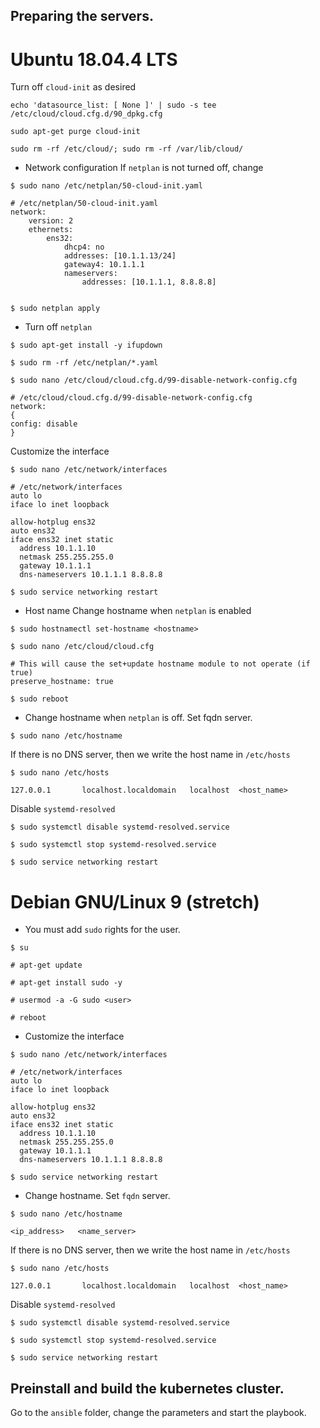 ## Preparing the servers.


# Ubuntu 18.04.4 LTS

Turn off `cloud-init` as desired
```
echo 'datasource_list: [ None ]' | sudo -s tee /etc/cloud/cloud.cfg.d/90_dpkg.cfg

sudo apt-get purge cloud-init

sudo rm -rf /etc/cloud/; sudo rm -rf /var/lib/cloud/
``` 

 - Network configuration
If `netplan` is not turned off, change
```
$ sudo nano /etc/netplan/50-cloud-init.yaml

# /etc/netplan/50-cloud-init.yaml
network:
    version: 2
    ethernets:
        ens32:
            dhcp4: no
            addresses: [10.1.1.13/24]
            gateway4: 10.1.1.1
            nameservers:
                addresses: [10.1.1.1, 8.8.8.8]


$ sudo netplan apply
```

 - Turn off `netplan`
```
$ sudo apt-get install -y ifupdown

$ sudo rm -rf /etc/netplan/*.yaml

$ sudo nano /etc/cloud/cloud.cfg.d/99-disable-network-config.cfg

# /etc/cloud/cloud.cfg.d/99-disable-network-config.cfg
network:
{
config: disable
}
```
Customize the interface
```
$ sudo nano /etc/network/interfaces

# /etc/network/interfaces
auto lo
iface lo inet loopback

allow-hotplug ens32
auto ens32
iface ens32 inet static
  address 10.1.1.10
  netmask 255.255.255.0
  gateway 10.1.1.1
  dns-nameservers 10.1.1.1 8.8.8.8

$ sudo service networking restart
```
 - Host name
Change hostname when `netplan` is enabled
```
$ sudo hostnamectl set-hostname <hostname>

$ sudo nano /etc/cloud/cloud.cfg

# This will cause the set+update hostname module to not operate (if true)
preserve_hostname: true

$ sudo reboot
```

 - Change hostname when `netplan` is off.
Set fqdn server.
```
$ sudo nano /etc/hostname
```
If there is no DNS server, then we write the host name in `/etc/hosts`
```
$ sudo nano /etc/hosts

127.0.0.1       localhost.localdomain   localhost  <host_name>
```
Disable `systemd-resolved`
```
$ sudo systemctl disable systemd-resolved.service

$ sudo systemctl stop systemd-resolved.service

$ sudo service networking restart
```


# Debian GNU/Linux 9 (stretch)

 - You must add `sudo` rights for the user.
```
$ su

# apt-get update

# apt-get install sudo -y

# usermod -a -G sudo <user>

# reboot
```

 - Customize the interface
```
$ sudo nano /etc/network/interfaces

# /etc/network/interfaces
auto lo
iface lo inet loopback

allow-hotplug ens32
auto ens32
iface ens32 inet static
  address 10.1.1.10
  netmask 255.255.255.0
  gateway 10.1.1.1
  dns-nameservers 10.1.1.1 8.8.8.8

$ sudo service networking restart
```

 - Change hostname.
Set `fqdn` server.
```
$ sudo nano /etc/hostname

<ip_address>   <name_server>
```
If there is no DNS server, then we write the host name in `/etc/hosts`
```
$ sudo nano /etc/hosts

127.0.0.1       localhost.localdomain   localhost  <host_name>
```
Disable `systemd-resolved`
```
$ sudo systemctl disable systemd-resolved.service

$ sudo systemctl stop systemd-resolved.service

$ sudo service networking restart
```


## Preinstall and build the kubernetes cluster.

Go to the `ansible` folder, change the parameters and start the playbook.